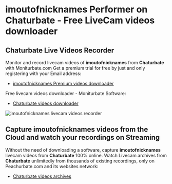 # imoutofnicknames Performer on Chaturbate - Free LiveCam videos downloader

## Chaturbate Live Videos Recorder

Monitor and record livecam videos of **imoutofnicknames** from **Chaturbate** with Moniturbate.com
Get a premium trial for free by just and only registering with your Email address:
* [imoutofnicknames Premium videos downloader](https://moniturbate.com/request-demo-licence-key.html)

Free livecam videos downloader - Moniturbate Software:
* [Chaturbate videos downloader](https://moniturbate.com/moniturbate-download-software.html)

![imoutofnicknames livecam videos recorder](https://peachurnet.com/templates/moniturbate-software.png)


## Capture imoutofnicknames videos from the Cloud and watch your recordings on Streaming

Without the need of downloading a software, capture **imoutofnicknames** livecam videos from **Chaturbate** 100% online.
Watch Livecam archives from **Chaturbate** unlimitedly from thousands of existing recordings, only on Peachurbate.com and its websites network:
* [Chaturbate videos archives](https://peachurnet.com/)